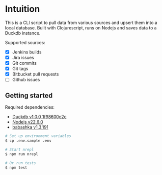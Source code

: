 # Intuition

This is a CLI script to pull data from various sources and upsert them into a 
local database. Built with Clojurescript, runs on Nodejs and saves data to a 
Duckdb instance.  

Supported sources:
* [X] Jenkins builds
* [X] Jira issues 
* [X] Git commits
* [X] Git tags
* [x] Bitbucket pull requests
* [ ] Github issues

## Getting started

Required dependencies:
* [Duckdb v1.0.0 1f98600c2c](https://duckdb.org/)
* [Nodejs v22.6.0](https://nodejs.org/en)
* [babashka v1.3.191](https://babashka.org/)

```bash
# Set up environment variables
$ cp .env.sample .env

# Start nrepl
$ npm run nrepl

# Or run tests
$ npm test
```
